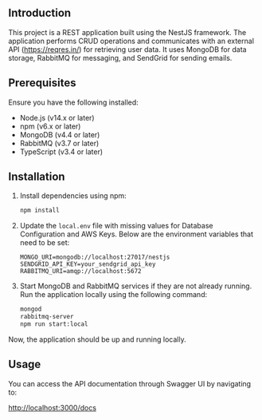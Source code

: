 ## Introduction

This project is a REST application built using the NestJS framework. The application performs CRUD operations and communicates with an external API (https://reqres.in/) for retrieving user data. It uses MongoDB for data storage, RabbitMQ for messaging, and SendGrid for sending emails.

## Prerequisites

Ensure you have the following installed:

- Node.js (v14.x or later)
- npm (v6.x or later)
- MongoDB (v4.4 or later)
- RabbitMQ (v3.7 or later)
- TypeScript (v3.4 or later)

## Installation

1. Install dependencies using npm:

    ```bash
    npm install
    ```

3. Update the `local.env` file with missing values for Database Configuration and AWS Keys. Below are the environment variables that need to be set:

    ```plaintext
    MONGO_URI=mongodb://localhost:27017/nestjs
    SENDGRID_API_KEY=your_sendgrid_api_key
    RABBITMQ_URI=amqp://localhost:5672
    ```

4. Start MongoDB and RabbitMQ services if they are not already running. Run the application locally using the following command:

    ```bash
    mongod
    rabbitmq-server
    npm run start:local
    ```

Now, the application should be up and running locally.

## Usage

You can access the API documentation through Swagger UI by navigating to:

[http://localhost:3000/docs](http://localhost:3000/docs)
